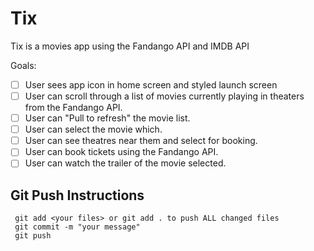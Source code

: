 # Tix
Tix is a movies app using the Fandango API and IMDB API

Goals:
- [ ] User sees app icon in home screen and styled launch screen
- [ ] User can scroll through a list of movies currently playing in theaters from the Fandango API.
- [ ] User can "Pull to refresh" the movie list.
- [ ] User can select the movie which.
- [ ] User can see theatres near them and select for booking.
- [ ] User can book tickets using the Fandango API.
- [ ] User can watch the trailer of the movie selected.

## Git Push Instructions
```
 git add <your files> or git add . to push ALL changed files
 git commit -m "your message"
 git push
```



